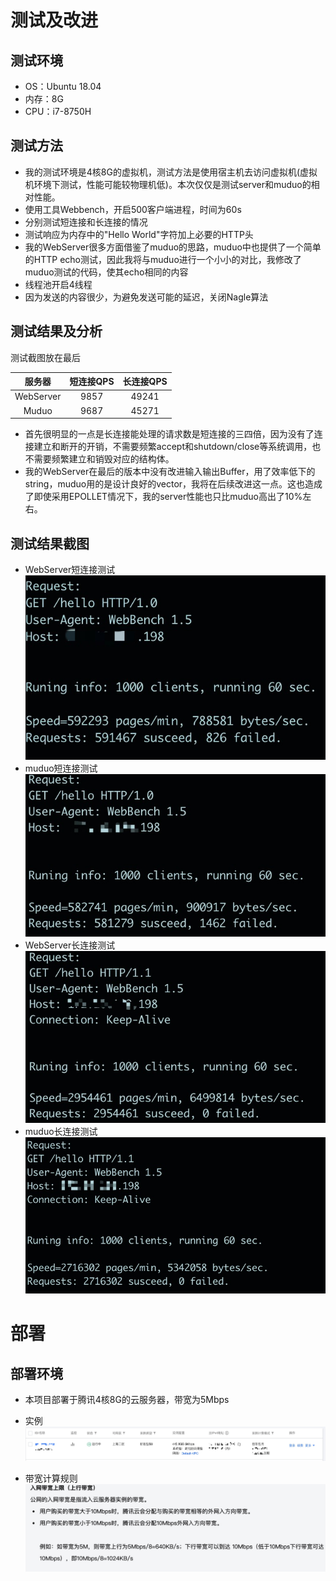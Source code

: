 # 测试及改进

## 测试环境
* OS：Ubuntu 18.04
* 内存：8G
* CPU：i7-8750H

## 测试方法
* 我的测试环境是4核8G的虚拟机，测试方法是使用宿主机去访问虚拟机(虚拟机环境下测试，性能可能较物理机低)。本次仅仅是测试server和muduo的相对性能。
* 使用工具Webbench，开启500客户端进程，时间为60s
* 分别测试短连接和长连接的情况
* 测试响应为内存中的"Hello World"字符加上必要的HTTP头
* 我的WebServer很多方面借鉴了muduo的思路，muduo中也提供了一个简单的HTTP echo测试，因此我将与muduo进行一个小小的对比，我修改了muduo测试的代码，使其echo相同的内容
* 线程池开启4线程
* 因为发送的内容很少，为避免发送可能的延迟，关闭Nagle算法


## 测试结果及分析
测试截图放在最后  

| 服务器 | 短连接QPS | 长连接QPS | 
| :-: | :-: | :-: | 
| WebServer | 9857| 49241 | 
| Muduo | 9687 | 45271 | 

* 首先很明显的一点是长连接能处理的请求数是短连接的三四倍，因为没有了连接建立和断开的开销，不需要频繁accept和shutdown/close等系统调用，也不需要频繁建立和销毁对应的结构体。
* 我的WebServer在最后的版本中没有改进输入输出Buffer，用了效率低下的string，muduo用的是设计良好的vector<char>，我将在后续改进这一点。这也造成了即使采用EPOLLET情况下，我的server性能也只比muduo高出了10%左右。



## 测试结果截图

* WebServer短连接测试  
![shortWeb](https://github.com/kantkant/WebServer/blob/master/testData/WebServer.png)
* muduo短连接测试  
![shortMuduo](https://github.com/kantkant/WebServer/blob/master/testData/muduo.jpg)
* WebServer长连接测试  
![keepWeb](https://github.com/kantkant/WebServer/blob/master/testData/WebServerk.png)
* muduo长连接测试  
![keepMuduo](https://github.com/kantkant/WebServer/blob/master/testData/muduok.png)

# 部署

## 部署环境
  
* 本项目部署于腾讯4核8G的云服务器，带宽为5Mbps
  
* 实例
![实例](https://github.com/kantkant/WebServer/blob/master/testData/云服务器实例.png)
* 带宽计算规则
![带宽计算规则](https://github.com/kantkant/WebServer/blob/master/testData/云服务器带宽计算规则.PNG)
